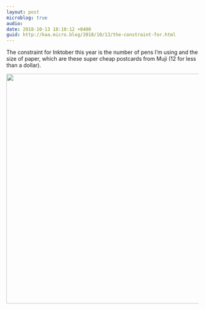```yaml
---
layout: post
microblog: true
audio: 
date: 2018-10-13 18:10:12 +0400
guid: http://kaa.micro.blog/2018/10/13/the-constraint-for.html
---
```

The constraint for Inktober this year is the number of pens I’m using and the size of paper, which are these super cheap postcards from Muji (12 for less than a dollar).

<img src="http://micro.kaa.bz/uploads/2018/5b1996f15b.jpg" width="600" height="600" />
